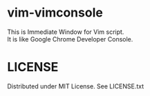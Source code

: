 
# vim-vimconsole

This is Immediate Window for Vim script.  
It is like Google Chrome Developer Console.  

# LICENSE

Distributed under MIT License. See LICENSE.txt

